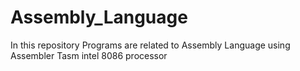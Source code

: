 # Assembly_Language
In this repository Programs are related to Assembly Language using Assembler Tasm intel 8086 processor

